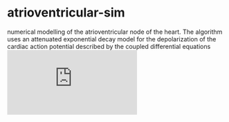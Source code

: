 # atrioventricular-sim
numerical modelling of the atrioventricular node of the heart.
The algorithm uses an attenuated exponential decay model for the depolarization of the 
cardiac action potential described by the coupled differential equations ![alt text][Eq1]



[Eq1]: https://latex.codecogs.com/gif.latex?%5Cbegin%7Balign*%7D%20%26%5Cfrac%7Bdv%7D%7Bdt%7D%3D%5Calpha%5Cleft%281-%5Cfrac%7Bw%7D%7Bw&plus;1%7D%5Cright%29v%5C%5C%20%26%5Cfrac%7Bdw%7D%7Bdt%7D%3D%5Cbeta%20v-%5Cgamma%20w%20%5Cend%7Balign*%7D "Logo Title Text 2"
